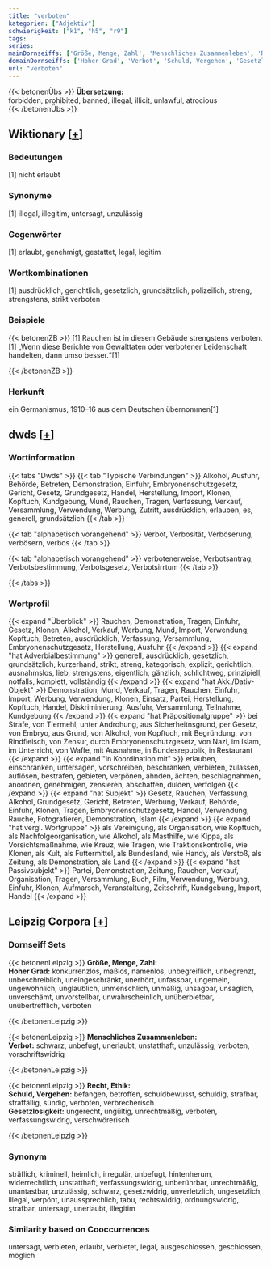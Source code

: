 ```yaml
---
title: "verboten"
kategorien: ["Adjektiv"]
schwierigkeit: ["k1", "h5", "r9"]
tags:
series:
mainDornseiffs: ['Größe, Menge, Zahl', 'Menschliches Zusammenleben', 'Recht, Ethik']
domainDornseiffs: ['Hoher Grad', 'Verbot', 'Schuld, Vergehen', 'Gesetzlosigkeit']
url: "verboten"
---
```


{{< betonenÜbs >}}
**Übersetzung:**  
forbidden, prohibited, banned, illegal, illicit, unlawful, atrocious  
{{< /betonenÜbs >}}

## Wiktionary [[+](https://de.wiktionary.org/wiki/verboten)]

### Bedeutungen
[1] nicht erlaubt  

### Synonyme
[1] illegal, illegitim, untersagt, unzulässig  

### Gegenwörter
[1] erlaubt, genehmigt, gestattet, legal, legitim  

### Wortkombinationen
[1] ausdrücklich, gerichtlich, gesetzlich, grundsätzlich, polizeilich, streng, strengstens, strikt verboten  

### Beispiele
{{< betonenZB >}}
[1] Rauchen ist in diesem Gebäude strengstens verboten.  
[1] „Wenn diese Berichte von Gewalttaten oder verbotener Leidenschaft handelten, dann umso besser.“[1]  

{{< /betonenZB >}}
### Herkunft
ein Germanismus, 1910–16 aus dem Deutschen übernommen[1]  



## dwds [[+](https://www.dwds.de/wb/verboten)]

### Wortinformation
{{< tabs "Dwds" >}}
{{< tab "Typische Verbindungen" >}}
Alkohol, Ausfuhr, Behörde, Betreten, Demonstration, Einfuhr, Embryonenschutzgesetz, Gericht, Gesetz, Grundgesetz, Handel, Herstellung, Import, Klonen, Kopftuch, Kundgebung, Mund, Rauchen, Tragen, Verfassung, Verkauf, Versammlung, Verwendung, Werbung, Zutritt, ausdrücklich, erlauben, es, generell, grundsätzlich
{{< /tab >}}

{{< tab "alphabetisch vorangehend" >}}
Verbot, Verbosität, Verböserung, verbösern, verbos
{{< /tab >}}

{{< tab "alphabetisch vorangehend" >}}
verbotenerweise, Verbotsantrag, Verbotsbestimmung, Verbotsgesetz, Verbotsirrtum
{{< /tab >}}

{{< /tabs >}}

### Wortprofil
{{< expand "Überblick" >}} Rauchen, Demonstration, Tragen, Einfuhr, Gesetz, Klonen, Alkohol, Verkauf, Werbung, Mund, Import, Verwendung, Kopftuch, Betreten, ausdrücklich, Verfassung, Versammlung, Embryonenschutzgesetz, Herstellung, Ausfuhr {{< /expand >}}
{{< expand "hat Adverbialbestimmung" >}} generell, ausdrücklich, gesetzlich, grundsätzlich, kurzerhand, strikt, streng, kategorisch, explizit, gerichtlich, ausnahmslos, lieb, strengstens, eigentlich, gänzlich, schlichtweg, prinzipiell, notfalls, komplett, vollständig {{< /expand >}}
{{< expand "hat Akk./Dativ-Objekt" >}} Demonstration, Mund, Verkauf, Tragen, Rauchen, Einfuhr, Import, Werbung, Verwendung, Klonen, Einsatz, Partei, Herstellung, Kopftuch, Handel, Diskriminierung, Ausfuhr, Versammlung, Teilnahme, Kundgebung {{< /expand >}}
{{< expand "hat Präpositionalgruppe" >}} bei Strafe, von Tiermehl, unter Androhung, aus Sicherheitnsgrund, per Gesetz, von Embryo, aus Grund, von Alkohol, von Kopftuch, mit Begründung, von Rindfleisch, von Zensur, durch Embryonenschutzgesetz, von Nazi, im Islam, im Unterricht, von Waffe, mit Ausnahme, in Bundesrepublik, in Restaurant {{< /expand >}}
{{< expand "in Koordination mit" >}} erlauben, einschränken, untersagen, vorschreiben, beschränken, verbieten, zulassen, auflösen, bestrafen, gebieten, verpönen, ahnden, ächten, beschlagnahmen, anordnen, genehmigen, zensieren, abschaffen, dulden, verfolgen {{< /expand >}}
{{< expand "hat Subjekt" >}} Gesetz, Rauchen, Verfassung, Alkohol, Grundgesetz, Gericht, Betreten, Werbung, Verkauf, Behörde, Einfuhr, Klonen, Tragen, Embryonenschutzgesetz, Handel, Verwendung, Rauche, Fotografieren, Demonstration, Islam {{< /expand >}}
{{< expand "hat vergl. Wortgruppe" >}} als Vereinigung, als Organisation, wie Kopftuch, als Nachfolgeorganisation, wie Alkohol, als Masthilfe, wie Kippa, als Vorsichtsmaßnahme, wie Kreuz, wie Tragen, wie Traktionskontrolle, wie Klonen, als Kult, als Futtermittel, als Bundesland, wie Handy, als Verstoß, als Zeitung, als Demonstration, als Land {{< /expand >}}
{{< expand "hat Passivsubjekt" >}} Partei, Demonstration, Zeitung, Rauchen, Verkauf, Organisation, Tragen, Versammlung, Buch, Film, Verwendung, Werbung, Einfuhr, Klonen, Aufmarsch, Veranstaltung, Zeitschrift, Kundgebung, Import, Handel {{< /expand >}}

## Leipzig Corpora [[+](https://corpora.uni-leipzig.de/en/res?word=verboten&corpusId=deu_newscrawl-public_2018)]

### Dornseiff Sets
{{< betonenLeipzig >}}
**Größe, Menge, Zahl:**  
**Hoher Grad:** konkurrenzlos, maßlos, namenlos, unbegreiflich, unbegrenzt, unbeschreiblich, uneingeschränkt, unerhört, unfassbar, ungemein, ungewöhnlich, unglaublich, unmenschlich, unmäßig, unsagbar, unsäglich, unverschämt, unvorstellbar, unwahrscheinlich, unüberbietbar, unübertrefflich, verboten  

{{< /betonenLeipzig >}}


{{< betonenLeipzig >}}
**Menschliches Zusammenleben:**  
**Verbot:** schwarz, unbefugt, unerlaubt, unstatthaft, unzulässig, verboten, vorschriftswidrig  

{{< /betonenLeipzig >}}


{{< betonenLeipzig >}}
**Recht, Ethik:**  
**Schuld, Vergehen:** befangen, betroffen, schuldbewusst, schuldig, strafbar, straffällig, sündig, verboten, verbrecherisch  
**Gesetzlosigkeit:** ungerecht, ungültig, unrechtmäßig, verboten, verfassungswidrig, verschwörerisch  

{{< /betonenLeipzig >}}

### Synonym
sträflich, kriminell, heimlich, irregulär, unbefugt, hintenherum, widerrechtlich, unstatthaft, verfassungswidrig, unberührbar, unrechtmäßig, unantastbar, unzulässig, schwarz, gesetzwidrig, unverletzlich, ungesetzlich, illegal, verpönt, unaussprechlich, tabu, rechtswidrig, ordnungswidrig, strafbar, untersagt, unerlaubt, illegitim


### Similarity based on Cooccurrences
untersagt, verbieten, erlaubt, verbietet, legal, ausgeschlossen, geschlossen, möglich

